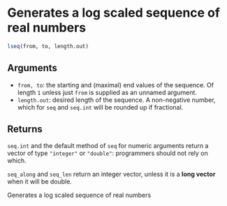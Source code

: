 # Generates a log scaled sequence of real numbers

```r
lseq(from, to, length.out)
```

## Arguments

- `from, to`: the starting and (maximal) end values of the sequence. Of length `1` unless just `from` is supplied as an unnamed argument.
- `length.out`: desired length of the sequence. A non-negative number, which for `seq` and `seq.int` will be rounded up if fractional.

## Returns

`seq.int` and the default method of `seq` for numeric arguments return a vector of type `"integer"` or `"double"`: programmers should not rely on which.

 `seq_along` and `seq_len` return an integer vector, unless it is a **long vector** when it will be double.

Generates a log scaled sequence of real numbers
